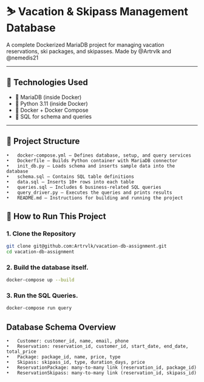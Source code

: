 # ⛷️ Vacation & Skipass Management Database

A complete Dockerized MariaDB project for managing vacation reservations, ski packages, and skipasses. Made by @Artrvlk and @nemedis21

---

## 🧰 Technologies Used

- 🐬 MariaDB (inside Docker)
- 🐍 Python 3.11 (inside Docker)
- 🐳 Docker + Docker Compose
- 🧾 SQL for schema and queries

---

## 📁 Project Structure
	•	docker-compose.yml – Defines database, setup, and query services
	•	Dockerfile – Builds Python container with MariaDB connector
	•	init_db.py – Loads schema and inserts sample data into the database
	•	schema.sql – Contains SQL table definitions
	•	data.sql – Inserts 10+ rows into each table
	•	queries.sql – Includes 6 business-related SQL queries
	•	query_driver.py – Executes the queries and prints results
	•	README.md – Instructions for building and running the project

## 🚀 How to Run This Project

### 1. Clone the Repository

```bash
git clone git@github.com:Artrvlk/vacation-db-assignment.git
cd vacation-db-assignment
```

### 2. Build the database itself. 

```bash
docker-compose up --build
```

### 3. Run the SQL Queries.

```bash
docker-compose run query
```

## Database Schema Overview
	•	Customer: customer_id, name, email, phone
	•	Reservation: reservation_id, customer_id, start_date, end_date, total_price
	•	Package: package_id, name, price, type
	•	Skipass: skipass_id, type, duration_days, price
	•	ReservationPackage: many-to-many link (reservation_id, package_id)
	•	ReservationSkipass: many-to-many link (reservation_id, skipass_id)

 
